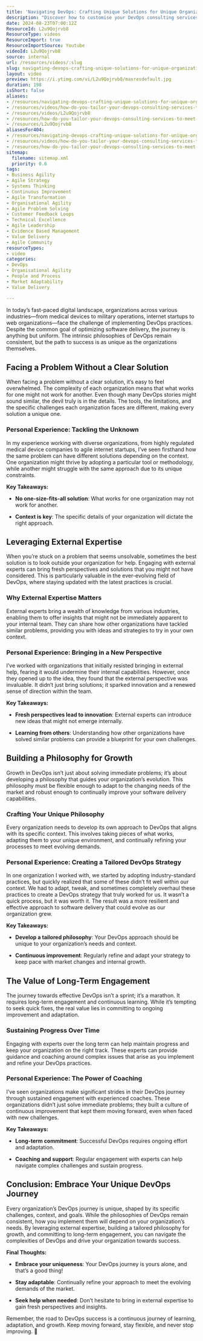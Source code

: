 ```yaml
---
title: 'Navigating DevOps: Crafting Unique Solutions for Unique Organizations'
description: "Discover how to customise your DevOps consulting services for unique organisational needs, fostering continuous improvement and incremental growth. \U0001F680\U0001F4C8"
date: 2024-08-23T07:00:12Z
ResourceId: L2u9Qojrvb8
ResourceType: videos
ResourceImport: true
ResourceImportSource: Youtube
videoId: L2u9Qojrvb8
source: internal
url: /resources/videos/:slug
slug: navigating-devops-crafting-unique-solutions-for-unique-organizations
layout: video
preview: https://i.ytimg.com/vi/L2u9Qojrvb8/maxresdefault.jpg
duration: 198
isShort: false
aliases:
- /resources/navigating-devops-crafting-unique-solutions-for-unique-organizations
- /resources/videos/how-do-you-tailor-your-devops-consulting-services-to-meet-the-unique-needs-of-different-organization
- /resources/videos/L2u9Qojrvb8
- /resources/how-do-you-tailor-your-devops-consulting-services-to-meet-the-unique-needs-of-different-organization
- /resources/L2u9Qojrvb8
aliasesFor404:
- /resources/navigating-devops-crafting-unique-solutions-for-unique-organizations
- /resources/videos/how-do-you-tailor-your-devops-consulting-services-to-meet-the-unique-needs-of-different-organization
- /resources/how-do-you-tailor-your-devops-consulting-services-to-meet-the-unique-needs-of-different-organization
sitemap:
  filename: sitemap.xml
  priority: 0.6
tags:
- Business Agility
- Agile Strategy
- Systems Thinking
- Continuous Improvement
- Agile Transformation
- Organisational Agility
- Agile Problem Solving
- Customer Feedback Loops
- Technical Excellence
- Agile Leadership
- Evidence Based Management
- Value Delivery
- Agile Community
resourceTypes:
- video
categories:
- DevOps
- Organisational Agility
- People and Process
- Market Adaptability
- Value Delivery

---
```

In today’s fast-paced digital landscape, organizations across various industries—from medical devices to military operations, internet startups to web organizations—face the challenge of implementing DevOps practices. Despite the common goal of optimizing software delivery, the journey is anything but uniform. The intrinsic philosophies of DevOps remain consistent, but the path to success is as unique as the organizations themselves.

## **Facing a Problem Without a Clear Solution**

When facing a problem without a clear solution, it’s easy to feel overwhelmed. The complexity of each organization means that what works for one might not work for another. Even though many DevOps stories might sound similar, the devil truly is in the details. The tools, the limitations, and the specific challenges each organization faces are different, making every solution a unique one.

### **Personal Experience: Tackling the Unknown**

In my experience working with diverse organizations, from highly regulated medical device companies to agile internet startups, I’ve seen firsthand how the same problem can have different solutions depending on the context. One organization might thrive by adopting a particular tool or methodology, while another might struggle with the same approach due to its unique constraints.

**Key Takeaways:**

- **No one-size-fits-all solution**: What works for one organization may not work for another.

- **Context is key**: The specific details of your organization will dictate the right approach.

## **Leveraging External Expertise**

When you’re stuck on a problem that seems unsolvable, sometimes the best solution is to look outside your organization for help. Engaging with external experts can bring fresh perspectives and solutions that you might not have considered. This is particularly valuable in the ever-evolving field of DevOps, where staying updated with the latest practices is crucial.

### **Why External Expertise Matters**

External experts bring a wealth of knowledge from various industries, enabling them to offer insights that might not be immediately apparent to your internal team. They can share how other organizations have tackled similar problems, providing you with ideas and strategies to try in your own context.

### **Personal Experience: Bringing in a New Perspective**

I’ve worked with organizations that initially resisted bringing in external help, fearing it would undermine their internal capabilities. However, once they opened up to the idea, they found that the external perspective was invaluable. It didn’t just bring solutions; it sparked innovation and a renewed sense of direction within the team.

**Key Takeaways:**

- **Fresh perspectives lead to innovation**: External experts can introduce new ideas that might not emerge internally.

- **Learning from others**: Understanding how other organizations have solved similar problems can provide a blueprint for your own challenges.

## **Building a Philosophy for Growth**

Growth in DevOps isn’t just about solving immediate problems; it’s about developing a philosophy that guides your organization’s evolution. This philosophy must be flexible enough to adapt to the changing needs of the market and robust enough to continually improve your software delivery capabilities.

### **Crafting Your Unique Philosophy**

Every organization needs to develop its own approach to DevOps that aligns with its specific context. This involves taking pieces of what works, adapting them to your unique environment, and continually refining your processes to meet evolving demands.

### **Personal Experience: Creating a Tailored DevOps Strategy**

In one organization I worked with, we started by adopting industry-standard practices, but quickly realized that some of these didn’t fit well within our context. We had to adapt, tweak, and sometimes completely overhaul these practices to create a DevOps strategy that truly worked for us. It wasn’t a quick process, but it was worth it. The result was a more resilient and effective approach to software delivery that could evolve as our organization grew.

**Key Takeaways:**

- **Develop a tailored philosophy**: Your DevOps approach should be unique to your organization’s needs and context.

- **Continuous improvement**: Regularly refine and adapt your strategy to keep pace with market changes and internal growth.

## **The Value of Long-Term Engagement**

The journey towards effective DevOps isn’t a sprint; it’s a marathon. It requires long-term engagement and continuous learning. While it’s tempting to seek quick fixes, the real value lies in committing to ongoing improvement and adaptation.

### **Sustaining Progress Over Time**

Engaging with experts over the long term can help maintain progress and keep your organization on the right track. These experts can provide guidance and coaching around complex issues that arise as you implement and refine your DevOps practices.

### **Personal Experience: The Power of Coaching**

I’ve seen organizations make significant strides in their DevOps journey through sustained engagement with experienced coaches. These organizations didn’t just solve immediate problems; they built a culture of continuous improvement that kept them moving forward, even when faced with new challenges.

**Key Takeaways:**

- **Long-term commitment**: Successful DevOps requires ongoing effort and adaptation.

- **Coaching and support**: Regular engagement with experts can help navigate complex challenges and sustain progress.

## **Conclusion: Embrace Your Unique DevOps Journey**

Every organization’s DevOps journey is unique, shaped by its specific challenges, context, and goals. While the philosophies of DevOps remain consistent, how you implement them will depend on your organization’s needs. By leveraging external expertise, building a tailored philosophy for growth, and committing to long-term engagement, you can navigate the complexities of DevOps and drive your organization towards success.

**Final Thoughts:**

- **Embrace your uniqueness**: Your DevOps journey is yours alone, and that’s a good thing!

- **Stay adaptable**: Continually refine your approach to meet the evolving demands of the market.

- **Seek help when needed**: Don’t hesitate to bring in external expertise to gain fresh perspectives and insights.

Remember, the road to DevOps success is a continuous journey of learning, adaptation, and growth. Keep moving forward, stay flexible, and never stop improving. 🚀
